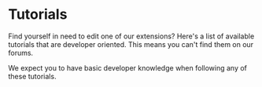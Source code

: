 # Tutorials

Find yourself in need to edit one of our extensions? Here's a list of available tutorials that are developer oriented. This means you can't find them on our forums.

We expect you to have basic developer knowledge when following any of these tutorials.